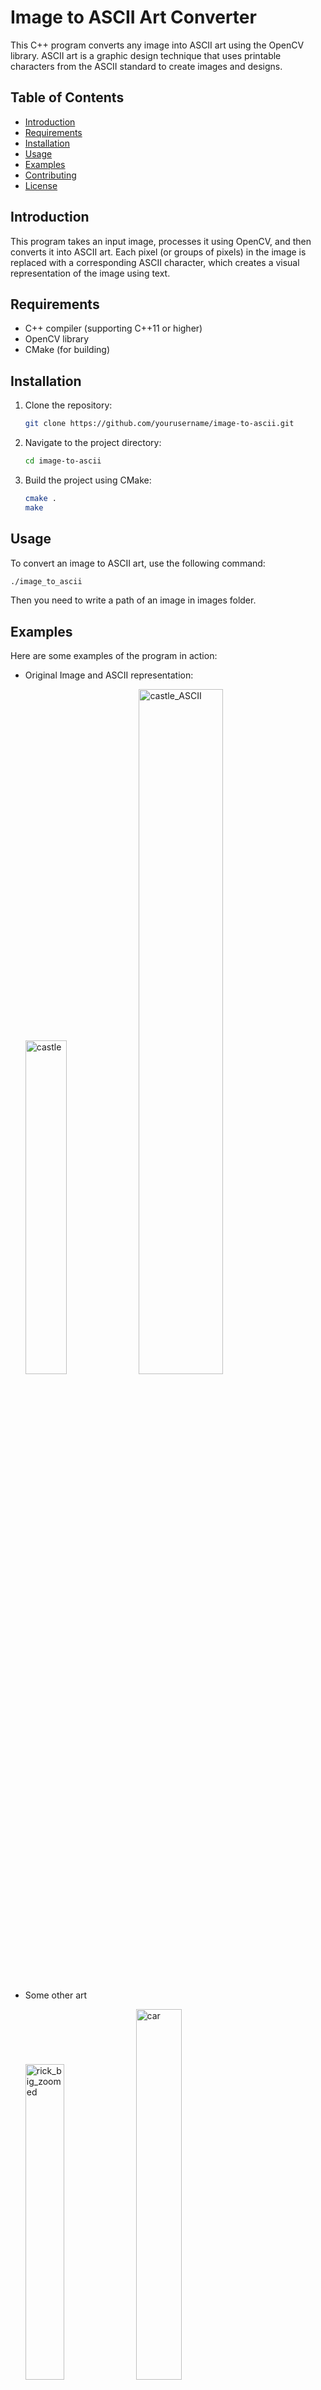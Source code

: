 # Image to ASCII Art Converter

This C++ program converts any image into ASCII art using the OpenCV library. ASCII art is a graphic design technique that uses printable characters from the ASCII standard to create images and designs.

## Table of Contents

- [Introduction](#introduction)
- [Requirements](#requirements)
- [Installation](#installation)
- [Usage](#usage)
- [Examples](#examples)
- [Contributing](#contributing)
- [License](#license)

## Introduction

This program takes an input image, processes it using OpenCV, and then converts it into ASCII art. Each pixel (or groups of pixels) in the image is replaced with a corresponding ASCII character, which creates a visual representation of the image using text.

## Requirements

- C++ compiler (supporting C++11 or higher)
- OpenCV library
- CMake (for building)

## Installation

1. Clone the repository:

   ```bash
   git clone https://github.com/yourusername/image-to-ascii.git
   ```

2. Navigate to the project directory:

   ```bash
   cd image-to-ascii
   ```

3. Build the project using CMake:

   ```bash
   cmake .
   make
   ```

## Usage

To convert an image to ASCII art, use the following command:

```bash
./image_to_ascii 
```
<!---<path_to_image> <output_width> <density>
- `<path_to_image>`: Path to the input image file.
- `<output_width>`: Desired width of the output ASCII art (in characters).
- `<density>`: Density of ASCII characters used (1-100, default is 10).--->

Then you need to write a path of an image in images folder.

## Examples

Here are some examples of the program in action:

- Original Image and ASCII representation:

  <img width= 37% alt="castle" src="https://github.com/Peczyn/IMG_to_ASCII/assets/142744067/d3e6094e-32d8-460a-9a96-3c32acf6c9f8">
  <img width= 53% alt="castle_ASCII" src="https://github.com/Peczyn/IMG_to_ASCII/assets/142744067/31a72fcd-7f17-42a3-943f-647bc5117346">

- Some other art
  
   <img width=36% alt="rick_big_zoomed" src="https://github.com/Peczyn/IMG_to_ASCII/assets/142744067/5d5ab267-bb1d-42e3-bb7b-cbb52a6f1490"> 
   <img width=39% alt="car" src="https://github.com/Peczyn/IMG_to_ASCII/assets/142744067/5fbc57d8-25c1-4c58-91fd-9e62c93b5815"> 

## Contributing

Contributions are welcome! If you have any ideas for improvements, new features, or bug fixes, please open an issue or create a pull request with your changes.

## License

This project is licensed under the [MIT License](LICENSE), which means you are free to use, modify, and distribute the code for personal or commercial purposes. Please see the [LICENSE](LICENSE) file for more details.
